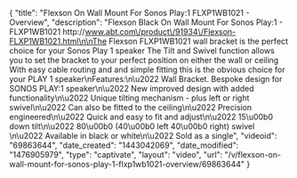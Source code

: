 {
    "title": "Flexson On Wall Mount For Sonos Play:1 FLXP1WB1021 - Overview",
    "description": "Flexson Black On Wall Mount For Sonos Play:1 - FLXP1WB1021 http:\/\/www.abt.com\/product\/91934\/Flexson-FLXP1WB1021.html\n\nThe Flexson FLXP1WB1021 wall bracket is the perfect choice for your Sonos Play 1 speaker The Tilt and Swivel function allows you to set the bracket to your perfect position on either the wall or ceiling With easy cable routing and and simple fitting this is the obvious choice for your PLAY 1 speaker\nFeatures:\n\u2022 Wall Bracket. Bespoke design for SONOS PLAY:1 speaker\n\u2022 New improved design with added functionality\n\u2022 Unique tilting mechanism - plus left or right swivel\n\u2022 Can also be fitted to the ceiling\n\u2022 Precision engineered\n\u2022 Quick and easy to fit and adjust\n\u2022 15\u00b0 down tilt\n\u2022 80\u00b0 (40\u00b0 left 40\u00b0 right) swivel \n\u2022 Available in black or white\n\u2022 Sold as a single",
    "videoid": "69863644",
    "date_created": "1443042069",
    "date_modified": "1476905979",
    "type": "captivate",
    "layout": "video",
    "url": "\/v\/flexson-on-wall-mount-for-sonos-play-1-flxp1wb1021-overview\/69863644"
}